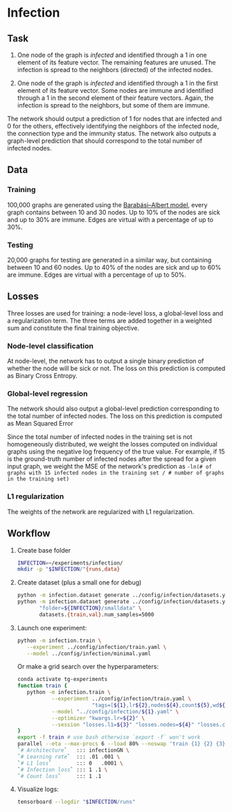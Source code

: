 # Infection

## Task
1. One node of the graph is _infected_ and identified through a 1 in one element of its feature vector. 
   The remaining features are unused. The infection is spread to the neighbors (directed) of the infected nodes.
   
2. One node of the graph is _infected_ and identified through a 1 in the first element of its feature vector. Some nodes
   are immune and identified through a 1 in the second element of their feature vectors. 
   Again, the infection is spread to the neighbors, but some of them are immune.
   
The network should output a prediction of 1 for nodes that are infected and 0 for the others, effectively
identifying the neighbors of the infected node, the connection type and the immunity status. 
The network also outputs a graph-level prediction that should correspond to the total number of infected nodes.

## Data

### Training
100,000 graphs are generated using the [Barabási–Albert model](https://en.wikipedia.org/wiki/Barab%C3%A1si%E2%80%93Albert_model), 
every graph contains between 10 and 30 nodes. Up to 10% of the nodes are sick and up to 30% are immune. Edges are virtual with a percentage of up to 30%.  

### Testing
20,000 graphs for testing are generated in a similar way, but containing between 10 and 60 nodes. 
Up to 40% of the nodes are sick and up to 60% are immune. Edges are virtual with a percentage of up to 50%.

## Losses

Three losses are used for training: a node-level loss, a global-level loss and a regularization term.
The three terms are added together in a weighted sum and constitute the final training objective.

### Node-level classification
At node-level, the network has to output a single binary prediction of whether the node will be sick or not. 
The loss on this prediction is computed as Binary Cross Entropy.

### Global-level regression
The network should also output a global-level prediction corresponding to the total number of infected nodes.
The loss on this prediction is computed as Mean Squared Error

Since the total number of infected nodes in the training set is not homogeneously distributed, we weight the losses
computed on individual graphs using the negative log frequency of the true value. For example, if 15 is the 
ground-truth number of infected nodes after the spread for a given input graph, we weight the MSE of the network's
prediction as `-ln(# of graphs with 15 infected nodes in the training set / # number of graphs in the training set)`

### L1 regularization
The weights of the network are regularized with L1 regularization. 

## Workflow

1. Create base folder
    ```bash
    INFECTION=~/experiments/infection/
    mkdir -p "$INFECTION/"{runs,data}
    ```
2. Create dataset (plus a small one for debug)
    ```bash
    python -m infection.dataset generate ../config/infection/datasets.yaml "folder=${INFECTION}/data"
    python -m infection.dataset generate ../config/infection/datasets.yaml \
           "folder=${INFECTION}/smalldata" \
           datasets.{train,val}.num_samples=5000
    ```
4. Launch one experiment:
    ```bash
    python -m infection.train \
       --experiment ../config/infection/train.yaml \
       --model ../config/infection/minimal.yaml
    ```
    Or make a grid search over the hyperparameters:
    ```bash
    conda activate tg-experiments
    function train {
       python -m infection.train \
               --experiment ../config/infection/train.yaml \
                            "tags=[${1},lr${2},nodes${4},count${5},wd${3}]" \
               --model "../config/infection/${1}.yaml" \
               --optimizer "kwargs.lr=${2}" \
               --session "losses.l1=${3}" "losses.nodes=${4}" "losses.count=${5}"  
    }    
    export -f train # use bash otherwise `export -f` won't work
    parallel --eta --max-procs 6 --load 80% --noswap 'train {1} {2} {3} {4} {5}' \
    `# Architecture`   ::: infectionGN \
    `# Learning rate`  ::: .01 .001 \
    `# L1 loss`        ::: 0   .0001 \
    `# Infection loss` ::: 1 .1 \
    `# Count loss`     ::: 1 .1
    ```
6. Visualize logs: 
   ```bash
   tensorboard --logdir "$INFECTION/runs"
   ```
